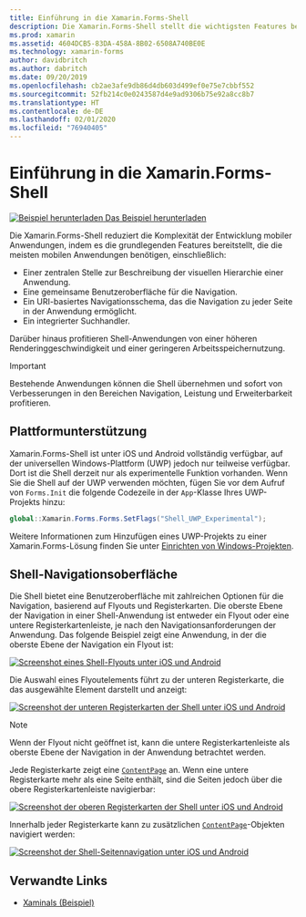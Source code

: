 ```yaml
---
title: Einführung in die Xamarin.Forms-Shell
description: Die Xamarin.Forms-Shell stellt die wichtigsten Features bereit, die von den meisten Anwendungen benötigt werden, beispielsweise eine gemeinsame Benutzeroberfläche für die Navigation, ein URI-basiertes Navigationsschema und einen integrierten Suchhandler.
ms.prod: xamarin
ms.assetid: 4604DCB5-83DA-458A-8B02-6508A740BE0E
ms.technology: xamarin-forms
author: davidbritch
ms.author: dabritch
ms.date: 09/20/2019
ms.openlocfilehash: cb2ae3afe9db86d4db603d499ef0e75e7cbbf552
ms.sourcegitcommit: 52fb214c0e0243587d4e9ad9306b75e92a8cc8b7
ms.translationtype: HT
ms.contentlocale: de-DE
ms.lasthandoff: 02/01/2020
ms.locfileid: "76940405"
---
```

# <a name="xamarinforms-shell-introduction"></a>Einführung in die Xamarin.Forms-Shell

[![Beispiel herunterladen](~/media/shared/download.png) Das Beispiel herunterladen](https://docs.microsoft.com/samples/xamarin/xamarin-forms-samples/userinterface-xaminals/)

Die Xamarin.Forms-Shell reduziert die Komplexität der Entwicklung mobiler Anwendungen, indem es die grundlegenden Features bereitstellt, die die meisten mobilen Anwendungen benötigen, einschließlich:

- Einer zentralen Stelle zur Beschreibung der visuellen Hierarchie einer Anwendung.
- Eine gemeinsame Benutzeroberfläche für die Navigation.
- Ein URI-basiertes Navigationsschema, das die Navigation zu jeder Seite in der Anwendung ermöglicht.
- Ein integrierter Suchhandler.

Darüber hinaus profitieren Shell-Anwendungen von einer höheren Renderinggeschwindigkeit und einer geringeren Arbeitsspeichernutzung.

> [!IMPORTANT]
> Bestehende Anwendungen können die Shell übernehmen und sofort von Verbesserungen in den Bereichen Navigation, Leistung und Erweiterbarkeit profitieren.

## <a name="platform-support"></a>Plattformunterstützung

Xamarin.Forms-Shell ist unter iOS und Android vollständig verfügbar, auf der universellen Windows-Plattform (UWP) jedoch nur teilweise verfügbar. Dort ist die Shell derzeit nur als experimentelle Funktion vorhanden. Wenn Sie die Shell auf der UWP verwenden möchten, fügen Sie vor dem Aufruf von `Forms.Init` die folgende Codezeile in der `App`-Klasse Ihres UWP-Projekts hinzu:

```csharp
global::Xamarin.Forms.Forms.SetFlags("Shell_UWP_Experimental");
```

Weitere Informationen zum Hinzufügen eines UWP-Projekts zu einer Xamarin.Forms-Lösung finden Sie unter [Einrichten von Windows-Projekten](~/xamarin-forms/platform/windows/installation/index.md).

## <a name="shell-navigation-experience"></a>Shell-Navigationsoberfläche

Die Shell bietet eine Benutzeroberfläche mit zahlreichen Optionen für die Navigation, basierend auf Flyouts und Registerkarten. Die oberste Ebene der Navigation in einer Shell-Anwendung ist entweder ein Flyout oder eine untere Registerkartenleiste, je nach den Navigationsanforderungen der Anwendung. Das folgende Beispiel zeigt eine Anwendung, in der die oberste Ebene der Navigation ein Flyout ist:

[![Screenshot eines Shell-Flyouts unter iOS und Android](introduction-images/flyout.png "Shell-Flyout")](introduction-images/flyout-large.png#lightbox "Shell-Flyout")

Die Auswahl eines Flyoutelements führt zu der unteren Registerkarte, die das ausgewählte Element darstellt und anzeigt:

[![Screenshot der unteren Registerkarten der Shell unter iOS und Android](introduction-images/monkeys.png "Untere Registerkarten der Shell")](introduction-images/monkeys-large.png#lightbox "Untere Registerkarten der Shell")

> [!NOTE]
> Wenn der Flyout nicht geöffnet ist, kann die untere Registerkartenleiste als oberste Ebene der Navigation in der Anwendung betrachtet werden.

Jede Registerkarte zeigt eine [`ContentPage`](xref:Xamarin.Forms.ContentPage) an. Wenn eine untere Registerkarte mehr als eine Seite enthält, sind die Seiten jedoch über die obere Registerkartenleiste navigierbar:

[![Screenshot der oberen Registerkarten der Shell unter iOS und Android](introduction-images/cats.png "Obere Registerkarten der Shell")](introduction-images/cats-large.png#lightbox "Obere Registerkarten der Shell")

Innerhalb jeder Registerkarte kann zu zusätzlichen [`ContentPage`](xref:Xamarin.Forms.ContentPage)-Objekten navigiert werden:

[![Screenshot der Shell-Seitennavigation unter iOS und Android](introduction-images/cat-details.png "Shell-App-Navigation")](introduction-images/cat-details-large.png#lightbox "Shell-App-Navigation")

## <a name="related-links"></a>Verwandte Links

- [Xaminals (Beispiel)](https://docs.microsoft.com/samples/xamarin/xamarin-forms-samples/userinterface-xaminals/)
